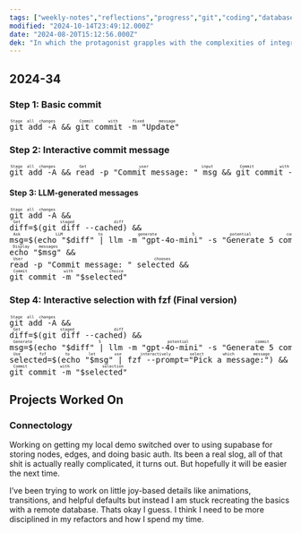 ```yaml
---
tags: ["weekly-notes","reflections","progress","git","coding","database","demo","tech"]
modified: "2024-10-14T23:49:12.000Z"
date: "2024-08-20T15:12:56.000Z"
dek: "In which the protagonist grapples with the complexities of integrating with Supabase for Connectology, seeking joy in details amidst the challenge."
---
```

## 2024-34

### Step 1: Basic commit

<pre><ruby>git add -A<rt>Stage all changes</rt></ruby> && <ruby>git commit -m "Update"<rt>Commit with fixed message</rt></ruby></pre>

### Step 2: Interactive commit message
<pre><ruby>git add -A<rt>Stage all changes</rt></ruby> && <ruby>read -p "Commit message: " msg<rt>Get user input</rt></ruby> && <ruby>git commit -m "$msg"<rt>Commit with input</rt></ruby></pre>

#### Step 3: LLM-generated messages

<pre><ruby>git add -A<rt>Stage all changes</rt></ruby> &&
<ruby>diff=$(git diff --cached)<rt>Get staged diff</rt></ruby> &&
<ruby>msg=$(echo "$diff" | llm -m "gpt-4o-mini" -s "Generate 5 commit messages")<rt>Ask LLM to generate 5 potential commit messages</rt></ruby> &&
<ruby>echo "$msg"<rt>Display messages</rt></ruby> &&
<ruby>read -p "Commit message: " selected<rt>User chooses</rt></ruby> &&
<ruby>git commit -m "$selected"<rt>Commit with choice</rt></ruby></pre>

### Step 4: Interactive selection with fzf (Final version)
<pre><ruby>git add -A<rt>Stage all changes</rt></ruby> &&
<ruby>diff=$(git diff --cached)<rt>Get staged diff</rt></ruby> &&
<ruby>msg=$(echo "$diff" | llm -m "gpt-4o-mini" -s "Generate 5 commit messages")<rt>Generate 5 potential commit messages</rt></ruby> &&
<ruby>selected=$(echo "$msg" | fzf --prompt="Pick a message:")<rt>Use fzf to let use interactively select which message</rt></ruby> &&
<ruby>git commit -m "$selected"<rt>Commit with selection</rt></ruby></pre>

## Projects Worked On

### Connectology

Working on getting my local demo switched over to using supabase for storing nodes, edges, and doing basic auth. Its been a real slog, all of that shit is actually really complicated, it turns out. But hopefully it will be easier the next time.

I’ve been trying to work on little joy-based details like animations, transitions, and helpful defaults but instead I am stuck recreating the basics with a remote database. Thats okay I guess. I think I need to be more disciplined in my refactors and how I spend my time.